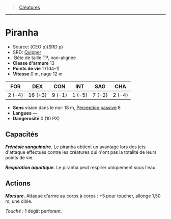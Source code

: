 ﻿---
!MonsterItem
Family: MonsterHD
Type: Bête
Size: TP
Alignment: non-alignée
ArmorClass: 13
HitPoints: 1 (1d4-1)
Speed: 0 m, nage 12 m
Strength: ' 2 (-4)'
Dexterity: 16 (+3)
Constitution: ' 9 (-1)'
Intelligence: ' 1 (-5)'
Wisdom: ' 7 (-2)'
Charisma: ' 2 (-4)'
Senses: vision dans le noir 18 m, [Perception passive](hd_abilities_dexterity_perception_passive.md) 8
Languages: —
Challenge: 0 (10 PX)
Id: monsters_hd.md#piranha
ParentLink: monsters_hd.md#créatures
Name: Piranha
ParentName: Créatures
NameLevel: 1
AltName: '[Quipper](srd_monsters_quipper.md)'
Source: (CEO p)(SRD p)
Attributes:
  Name: Piranha
  Markdown: >+
    # <!--Name-->Piranha<!--/Name-->


    - Source: <!--Source-->(CEO p)(SRD p)<!--/Source-->

    - SRD: <!--AltName-->[Quipper](srd_monsters_quipper.md)<!--/AltName-->

    -  <!--Type-->Bête<!--/Type--> de taille <!--Size-->TP<!--/Size-->, <!--Alignment-->non-alignée<!--/Alignment-->

    - **Classe d'armure** <!--ArmorClass-->13<!--/ArmorClass-->

    - **Points de vie** <!--HitPoints-->1 (1d4-1)<!--/HitPoints-->

    - **Vitesse** <!--Speed-->0 m, nage 12 m<!--/Speed-->


    |FOR|DEX|CON|INT|SAG|CHA|

    |---|---|---|---|---|---|

    |<!--Strength--> 2 (-4)<!--/Strength-->|<!--Dexterity-->16 (+3)<!--/Dexterity-->|<!--Constitution--> 9 (-1)<!--/Constitution-->|<!--Intelligence--> 1 (-5)<!--/Intelligence-->|<!--Wisdom--> 7 (-2)<!--/Wisdom-->|<!--Charisma--> 2 (-4)<!--/Charisma-->|


    - **Sens** <!--Senses-->vision dans le noir 18 m, [Perception passive](hd_abilities_dexterity_perception_passive.md) 8<!--/Senses-->

    - **Langues** <!--Languages-->—<!--/Languages-->

    - **Dangerosité** <!--Challenge-->0 (10 PX)<!--/Challenge-->


    ## Capacités


    **_Frénésie sanguinaire._** Le piranha obtient un avantage lors des jets d'attaque effectués contre les créatures qui n'ont pas la totalité de leurs points de vie.


    **_Respiration aquatique._** Le piranha peut respirer uniquement sous l'eau.


    ## Actions


    **_Morsure._** Attaque d'arme au corps à corps : +5 pour toucher, allonge 1,50 m, une cible.


    _Touché :_ 1 dégât perforant.

  Source: (CEO p)(SRD p)
  AltName: '[Quipper](srd_monsters_quipper.md)'
  Type: Bête
  Size: TP
  Alignment: non-alignée
  ArmorClass: 13
  HitPoints: 1 (1d4-1)
  Speed: 0 m, nage 12 m
  Strength: ' 2 (-4)'
  Dexterity: 16 (+3)
  Constitution: ' 9 (-1)'
  Intelligence: ' 1 (-5)'
  Wisdom: ' 7 (-2)'
  Charisma: ' 2 (-4)'
  Senses: vision dans le noir 18 m, [Perception passive](hd_abilities_dexterity_perception_passive.md) 8
  Languages: —
  Challenge: 0 (10 PX)
AttributesDictionary: >+
  Name: Piranha

  Markdown: >+

    # <!--Name-->Piranha<!--/Name-->





    - Source: <!--Source-->(CEO p)(SRD p)<!--/Source-->



    - SRD: <!--AltName-->[Quipper](srd_monsters_quipper.md)<!--/AltName-->



    -  <!--Type-->Bête<!--/Type--> de taille <!--Size-->TP<!--/Size-->, <!--Alignment-->non-alignée<!--/Alignment-->



    - **Classe d'armure** <!--ArmorClass-->13<!--/ArmorClass-->



    - **Points de vie** <!--HitPoints-->1 (1d4-1)<!--/HitPoints-->



    - **Vitesse** <!--Speed-->0 m, nage 12 m<!--/Speed-->





    |FOR|DEX|CON|INT|SAG|CHA|



    |---|---|---|---|---|---|



    |<!--Strength--> 2 (-4)<!--/Strength-->|<!--Dexterity-->16 (+3)<!--/Dexterity-->|<!--Constitution--> 9 (-1)<!--/Constitution-->|<!--Intelligence--> 1 (-5)<!--/Intelligence-->|<!--Wisdom--> 7 (-2)<!--/Wisdom-->|<!--Charisma--> 2 (-4)<!--/Charisma-->|





    - **Sens** <!--Senses-->vision dans le noir 18 m, [Perception passive](hd_abilities_dexterity_perception_passive.md) 8<!--/Senses-->



    - **Langues** <!--Languages-->—<!--/Languages-->



    - **Dangerosité** <!--Challenge-->0 (10 PX)<!--/Challenge-->





    ## Capacités





    **_Frénésie sanguinaire._** Le piranha obtient un avantage lors des jets d'attaque effectués contre les créatures qui n'ont pas la totalité de leurs points de vie.





    **_Respiration aquatique._** Le piranha peut respirer uniquement sous l'eau.





    ## Actions





    **_Morsure._** Attaque d'arme au corps à corps : +5 pour toucher, allonge 1,50 m, une cible.





    _Touché :_ 1 dégât perforant.



  Source: (CEO p)(SRD p)

  AltName: '[Quipper](srd_monsters_quipper.md)'

  Type: Bête

  Size: TP

  Alignment: non-alignée

  ArmorClass: 13

  HitPoints: 1 (1d4-1)

  Speed: 0 m, nage 12 m

  Strength: ' 2 (-4)'

  Dexterity: 16 (+3)

  Constitution: ' 9 (-1)'

  Intelligence: ' 1 (-5)'

  Wisdom: ' 7 (-2)'

  Charisma: ' 2 (-4)'

  Senses: vision dans le noir 18 m, [Perception passive](hd_abilities_dexterity_perception_passive.md) 8

  Languages: —

  Challenge: 0 (10 PX)

---
> [Créatures](hd_monsters.md)

---

# Piranha

- Source: (CEO p)(SRD p)
- SRD: [Quipper](srd_monsters_quipper.md)
-  Bête de taille TP, non-alignée
- **Classe d'armure** 13
- **Points de vie** 1 (1d4-1)
- **Vitesse** 0 m, nage 12 m

|FOR|DEX|CON|INT|SAG|CHA|
|---|---|---|---|---|---|
| 2 (-4)|16 (+3)| 9 (-1)| 1 (-5)| 7 (-2)| 2 (-4)|

- **Sens** vision dans le noir 18 m, [Perception passive](hd_abilities_dexterity_perception_passive.md) 8
- **Langues** —
- **Dangerosité** 0 (10 PX)

## Capacités

**_Frénésie sanguinaire._** Le piranha obtient un avantage lors des jets d'attaque effectués contre les créatures qui n'ont pas la totalité de leurs points de vie.

**_Respiration aquatique._** Le piranha peut respirer uniquement sous l'eau.

## Actions

**_Morsure._** Attaque d'arme au corps à corps : +5 pour toucher, allonge 1,50 m, une cible.

_Touché :_ 1 dégât perforant.


